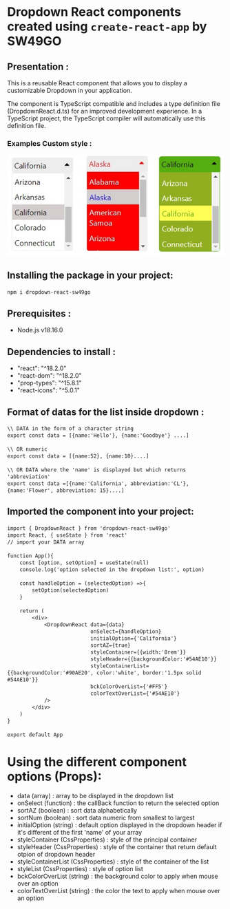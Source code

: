 # Dropdown React components created using `create-react-app` by SW49GO

## Presentation :
This is a reusable React component that allows you to display a customizable Dropdown in your application.

The component is TypeScript compatible and includes a type definition file (DropdownReact.d.ts) for an improved development experience. In a TypeScript project, the TypeScript compiler will automatically use this definition file.

### Examples Custom style :
<img src="https://raw.githubusercontent.com/SW49GO/React-Dropdown/master/public/assets/example.jpg" alt="dropdowns"/>

## Installing the package in your project:
```bash
npm i dropdown-react-sw49go
```
## Prerequisites :
- Node.js v18.16.0

## Dependencies to install :
- "react": "^18.2.0"
- "react-dom": "^18.2.0"
- "prop-types": "^15.8.1"
- "react-icons": "^5.0.1"

## Format of datas for the list inside dropdown :
```
\\ DATA in the form of a character string
export const data = [{name:'Hello'}, {name:'Goodbye'} ....]

\\ OR numeric
export const data = [{name:52}, {name:10}....]

\\ OR DATA where the 'name' is displayed but which returns 'abbreviation'
export const data =[{name:'California', abbreviation:'CL'},{name:'Flower', abbreviation: 15}....]
```

## Imported the component into your project:
```
import { DropdownReact } from 'dropdown-react-sw49go'
import React, { useState } from 'react'
// import your DATA array

function App(){
    const [option, setOption] = useState(null) 
    console.log('option selected in the dropdown list:', option)

    const handleOption = (selectedOption) =>{
        setOption(selectedOption)
    }

    return (
        <div>
            <DropdownReact data={data} 
                           onSelect={handleOption} 
                           initialOption={'California'}
                           sortAZ={true}
                           styleContainer={{width:'8rem'}}
                           styleHeader={{backgroundColor:'#54AE10'}}
                           styleContainerList={{backgroundColor:'#90AE20', color:'white', border:'1.5px solid #54AE10'}}
                           bckColorOverList={'#FF5'}
                           colorTextOverList={'#54AE10'}
            />
        </div>
    )
}

export default App

```

# Using the different component options (Props):
- data (array) : array to be displayed in the dropdown list
- onSelect (function) : the callBack function to return the selected option
- sortAZ (boolean) : sort data alphabetically
- sortNum (boolean) : sort data numeric from smallest to largest
- initialOption (string) : default option displayed in the dropdown header if it's different of the first 'name' of your array
- styleContainer (CssProperties) : style of the principal container
- styleHeader (CssProperties) : style of the container that return default otpion of dropdown header
- styleContainerList (CssProperties) : style of the container of the list 
- styleList (CssProperties) : style of option list
- bckColorOverList (string) : the background color to apply when mouse over an option
- colorTextOverList (string) : the color the text to apply when mouse over an option